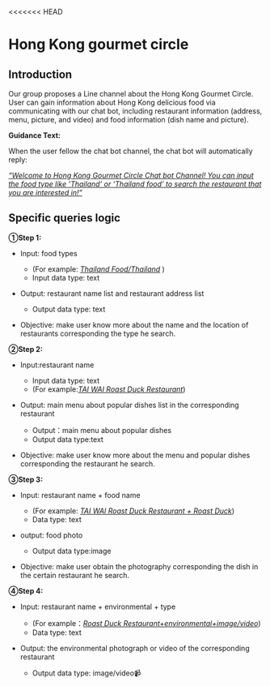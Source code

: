 <<<<<<< HEAD

# Hong Kong gourmet circle

## Introduction

Our group proposes a Line channel about the Hong Kong Gourmet Circle. User can gain information about Hong Kong delicious food via communicating with our chat bot, including restaurant information (address, menu, picture, and video) and food information (dish name and picture).

**Guidance Text:**

When the user fellow the chat bot channel, the chat bot will automatically reply:

*<u>“Welcome to Hong Kong Gourmet Circle Chat bot Channel! You can input the food type like ’Thailand’ or ‘Thailand food’ to search the restaurant that you are interested in!”</u>*



## Specific queries logic

**①Step 1:**

+ Input: food types
  + (For example: *<u>Thailand Food/Thailand</u>* ) 
  + Input data type: text

+ Output: restaurant name list and restaurant address list
  + Output data type: text 
+ Objective: make user know more about the name and the location of restaurants corresponding the type he search.

**②Step 2:**

+ Input:restaurant name 
  + Input data type:  text
  + (For example:<u>*TAI WAI Roast Duck Restaurant*</u>)

+ Output: main menu about popular dishes list in the corresponding restaurant
  + Output：main menu about popular dishes
  + Output data type:text
+ Objective: make user know more about the menu and popular dishes corresponding the restaurant he search.

**③Step 3:**

+ Input: restaurant name + food name 
  + (For example: <u>*TAI WAI Roast Duck Restaurant + Roast Duck*</u>)
  + Data type: text

+ output: food photo
  + Output data type:image
+ Objective: make user obtain the photography corresponding the dish in the certain restaurant he search.

**④Step 4:**

+ Input: restaurant name + environmental + type
  + (For example：<u>*Roast Duck Restaurant+environmental+image/video*</u>)
  + Data type: text 

+ Output: the environmental photograph or video of the corresponding restaurant
  + Output data type: image/video:video_camera:


